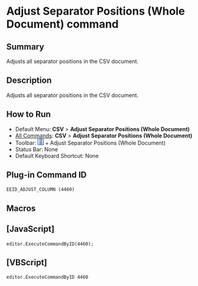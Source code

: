 # Adjust Separator Positions (Whole Document) command

## Summary

Adjusts all separator positions in the CSV document.

## Description

Adjusts all separator positions in the CSV document.

## How to Run

- Default Menu: **CSV** \> **Adjust Separator Positions (Whole Document)**
- [All Commands](../tools/all_commands): **CSV** \> **Adjust Separator Positions (Whole Document)**
- Toolbar: ![](../../images/columns_separators.png) \+ Adjust Separator Positions (Whole Document)
- Status Bar: None
- Default Keyboard Shortcut: None

## Plug-in Command ID

```
EEID_ADJUST_COLUMN (4460)
```

## Macros

## \[JavaScript\]

```
editor.ExecuteCommandByID(4460);
```

## \[VBScript\]

```
editor.ExecuteCommandByID 4460
```
